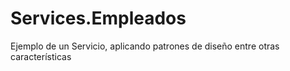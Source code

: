 # Services.Empleados
Ejemplo de un Servicio, aplicando patrones de diseño entre otras características
